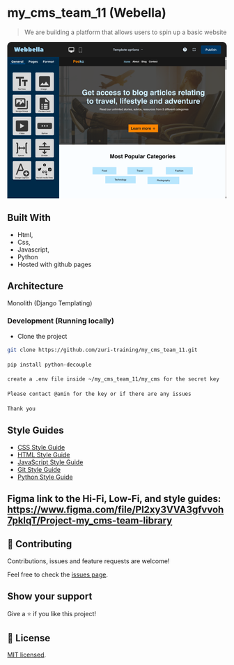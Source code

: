 # my_cms_team_11 (Webella)

> We are building a platform that allows users to spin up a basic website

![Design page](./mycms/static/images/Content_Editor_2.png)

## Built With

- Html,
- Css,
- Javascript,
- Python
- Hosted with github pages

## Architecture
Monolith (Django Templating)

### Development (Running locally)

- Clone the project

```bash
git clone https://github.com/zuri-training/my_cms_team_11.git

pip install python-decouple

create a .env file inside ~/my_cms_team_11/my_cms for the secret key

Please contact @amin for the key or if there are any issues

Thank you
```

## Style Guides

- [CSS Style Guide](http://udacity.github.io/frontend-nanodegree-styleguide/css.html)
- [HTML Style Guide](http://udacity.github.io/frontend-nanodegree-styleguide/index.html)
- [JavaScript Style Guide](http://udacity.github.io/frontend-nanodegree-styleguide/javascript.html)
- [Git Style Guide](https://udacity.github.io/git-styleguide/)
- [Python Style Guide](https://peps.python.org/pep-0008/)

## Figma link to the Hi-Fi, Low-Fi, and style guides: https://www.figma.com/file/Pl2xy3VVA3gfvvoh7pklqT/Project-my_cms-team-library


## 🤝 Contributing

Contributions, issues and feature requests are welcome!

Feel free to check the [issues page](../../issues).

## Show your support

Give a ⭐️ if you like this project!

## 📝 License

[MIT licensed](./LICENSE).
```
